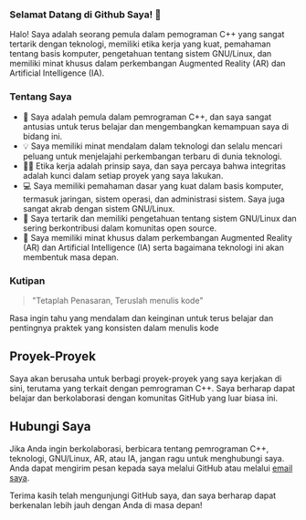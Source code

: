 ### Selamat Datang di Github Saya! 👋

Halo! Saya adalah seorang pemula dalam pemograman C++ yang sangat tertarik dengan teknologi, memiliki etika kerja yang kuat, pemahaman tentang basis komputer, pengetahuan tentang sistem GNU/Linux, dan memiliki minat khusus dalam perkembangan Augmented Reality (AR) dan Artificial Intelligence (IA).

### Tentang Saya

- 🚀 Saya adalah pemula dalam pemrograman C++, dan saya sangat antusias untuk terus belajar dan mengembangkan kemampuan saya di bidang ini.
- 💡 Saya memiliki minat mendalam dalam teknologi dan selalu mencari peluang untuk menjelajahi perkembangan terbaru di dunia teknologi.
- 👨‍💼 Etika kerja adalah prinsip saya, dan saya percaya bahwa integritas adalah kunci dalam setiap proyek yang saya lakukan.
- 💻 Saya memiliki pemahaman dasar yang kuat dalam basis komputer, termasuk jaringan, sistem operasi, dan administrasi sistem. Saya juga sangat akrab dengan sistem GNU/Linux.
- 🐧 Saya tertarik dan memiliki pengetahuan tentang sistem GNU/Linux dan sering berkontribusi dalam komunitas open source.
- 🌟 Saya memiliki minat khusus dalam perkembangan Augmented Reality (AR) dan Artificial Intelligence (IA) serta bagaimana teknologi ini akan membentuk masa depan.

### Kutipan

> "Tetaplah Penasaran, Teruslah menulis kode"

Rasa ingin tahu yang mendalam dan keinginan untuk terus belajar dan pentingnya praktek yang konsisten dalam menulis kode

## Proyek-Proyek

Saya akan berusaha untuk berbagi proyek-proyek yang saya kerjakan di sini, terutama yang terkait dengan pemrograman C++. Saya berharap dapat belajar dan berkolaborasi dengan komunitas GitHub yang luar biasa ini.

## Hubungi Saya

Jika Anda ingin berkolaborasi, berbicara tentang pemrograman C++, teknologi, GNU/Linux, AR, atau IA, jangan ragu untuk menghubungi saya. Anda dapat mengirim pesan kepada saya melalui GitHub atau melalui [email saya](mailto:rizkioctafadilah96@gmail.com).

Terima kasih telah mengunjungi GitHub saya, dan saya berharap dapat berkenalan lebih jauh dengan Anda di masa depan!
